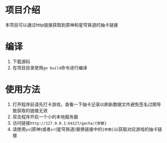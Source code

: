 # 项目介绍
本项目可以通过http链接获取到原神和星穹铁道的抽卡链接

# 编译
1. 下载源码
2. 在项目目录使用`go build`命令进行编译

# 使用方法
1. 打开程序前请先打卡游戏，查看一下抽卡记录以刷新数据文件避免签名过期导致获取的链接无效
2. 双击程序开启一个小的本地服务器
3. 访问链接`http://127.0.0.1:64127/gacha/{参数}`
4. 请使用`ys`(原神)或者`sr`(星穹铁道)替换链接中的`{参数}`以获取对应游戏的抽卡链接